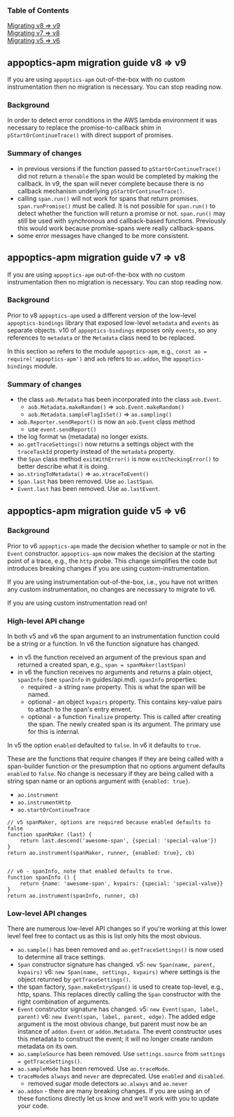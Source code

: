 ### Table of Contents
[Migrating v8 => v9](#v8tov9)<br>
[Migrating v7 => v8](#v7tov8)<br>
[Migrating v5 => v6](#v5tov6)

<a name="v8tov9"></a>
## appoptics-apm migration guide v8 => v9

If you are using `appoptics-apm` out-of-the-box with no custom instrumentation
then no migration is necessary. You can stop reading now.

### Background

In order to detect error conditions in the AWS lambda environment it was necessary
to replace the promise-to-callback shim in `pStartOrContinueTrace()` with direct
support of promises.

### Summary of changes

- in previous versions if the function passed to `pStartOrContinueTrace()` did not
return a `thenable` the span would be completed by making the callback. In v9, the
span will never complete because there is no callback mechanism underlying
`pStartOrContinueTrace()`.
- calling `span.run()` will not work for spans that return promises. `span.runPromise()`
must be called. It is not possible for `span.run()` to detect whether the function will
return a promise or not. `span.run()` may still be used with synchronous and callback-based
functions. Previously this would work because promise-spans were really callback-spans.
- some error messages have changed to be more consistent.



<a name="v7tov8"></a>
## appoptics-apm migration guide v7 => v8

If you are using `appoptics-apm` out-of-the-box with no custom instrumentation
then no migration is necessary. You can stop reading now.

### Background

Prior to v8 `appoptics-apm` used a different version of the low-level
`appoptics-bindings` library that exposed low-level `metadata` and `events`
as separate objects. v10 of `appoptics-bindings` exposes only `events`, so
any references to `metadata` or the `Metadata` class need to be replaced.

In this section `ao` refers to the module `appoptics-apm`, e.g.,
`const ao = require('appoptics-apm')` and `aob` refers to `ao.addon`,
the `appoptics-bindings` module.

### Summary of changes

- the class `aob.Metadata` has been incorporated into the class `aob.Event`.
  - `aob.Metadata.makeRandom()` => `aob.Event.makeRandom()`
  - `aob.Metadata.sampleFlagIsSet()` => `ao.sampling()`
- `aob.Reporter.sendReport()` is now an `aob.Event` class method
  - use `event.sendReport()`
- the log format `%m` (metadata) no longer exists.
- `ao.getTraceSettings()` now returns a settings object with the `traceTaskId`
property instead of the `metadata` property.
- the `Span` class method `exitWithError()` is now `exitCheckingError()` to
better describe what it is doing.
- `ao.stringToMetadata()` => `ao.xtraceToEvent()`
- `Span.last` has been removed. Use `ao.lastSpan`.
- `Event.last` has been removed. Use `ao.lastEvent`.


<a name="v5tov6"></a>
## appoptics-apm migration guide v5 => v6

### Background

Prior to v6 `appoptics-apm` made the decision whether to sample or not in the `Event` constructor. `appoptics-apm` now makes the decision at the starting point of a trace, e.g., the `http` probe. This change simplifies the code but introduces breaking changes if you are using custom-instrumentation.

If you are using instrumentation out-of-the-box, i.e., you have not written any custom instrumentation, no changes are necessary to migrate to v6.

If you are using custom instrumentation read on!

### High-level API change

In both v5 and v6 the span argument to an instrumentation function could be a string or a function. In v6 the function signature has changed.

- in v5 the function received an argument of the previous span and returned a created span, e.g., `span = spanMaker(lastSpan)`
- in v6 the function receives no arguments and returns a plain object, `spanInfo` (see `spanInfo` in guides/api.md). `spanInfo` properties:
    - required - a string `name` property. This is what the span will be named.
    - optional - an object `kvpairs` property. This contains key-value pairs to attach to the span's entry envent.
    - optional - a function `finalize` property. This is called after creating the span. The newly created span is its argument. The primary use for this is internal.

In v5 the option `enabled` defaulted to `false`. In v6 it defaults to `true`.

These are the functions that require changes if they are being called with a span-builder function or the presumption that no options argument defaults `enabled` to `false`. No change is necessary if they are being called with a string span name or an options argument with `{enabled: true}`.

- `ao.instrument`
- `ao.instrumentHttp`
- `ao.startOrContinueTrace`

```
// v5 spanMaker, options are required because enabled defaults to false
function spanMaker (last) {
    return last.descend('awesome-span', {special: 'special-value'})
}
return ao.instrument(spanMaker, runner, {enabled: true}, cb)


// v6 - spanInfo, note that enabled defaults to true.
function spanInfo () {
    return {name: 'awesome-span', kvpairs: {special: 'special-value}}
}
return ao.instrument(spanInfo, runner, cb)

```

### Low-level API changes

There are numerous low-level API changes so if you're working at this lower level feel free to contact us as this is list only hits the most obvious.

- `ao.sample()` has been removed and `ao.getTraceSettings()` is now used to determine all trace settings.
- `Span` constructor signature has changed. v5: `new Span(name, parent, kvpairs)` v6: `new Span(name, settings, kvpairs)` where settings is the object returned by `getTraceSettings()`.
- the span factory, `Span.makeEntrySpan()` is used to create top-level, e.g., http, spans. This replaces directly calling the `Span` constructor with the right combination of arguments.
- `Event` constructor signature has changed. v5: `new Event(span, label, parent)` v6: `new Event(span, label, parent, edge)`. The added edge argument is the most obvious change, but parent must now be an instance of `addon.Event` or `addon.Metadata`. The event constructor uses this metadata to construct the event; it will no longer create random metadata on its own.
- `ao.sampleSource` has been removed. Use `settings.source` from `settings = getTraceSettings()`.
- `ao.sampleMode` has been removed. Use `ao.traceMode`.
- `traceMode`s `always` and `never` are deprecated. Use `enabled` and `disabled`.
    - removed sugar mode detectors `ao.always` and `ao.never`
- `ao.addon` - there are many breaking changes. If you are using an of these functions directly let us know and we'll work with you to update your code.
